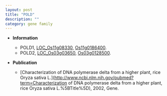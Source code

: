 ```yaml
---
layout: post
title: "POLD"
description: ""
category: gene family
---
```


* **Information**  
    + POLD1, [LOC_Os11g08330](http://rice.uga.edu/cgi-bin/ORF_infopage.cgi?orf=LOC_Os11g08330), [Os11g0186400](https://rapdb.dna.affrc.go.jp/locus/?name=Os11g0186400).
    + POLD2, [LOC_Os03g03650](http://rice.uga.edu/cgi-bin/ORF_infopage.cgi?orf=LOC_Os03g03650), [Os03g0128500](https://rapdb.dna.affrc.go.jp/locus/?name=Os03g0128500).

* **Publication**  
    + [Characterization of DNA polymerase delta from a higher plant, rice Oryza sativa L.](http://www.ncbi.nlm.nih.gov/pubmed?term=Characterization of DNA polymerase delta from a higher plant, rice Oryza sativa L.%5BTitle%5D), 2002, Gene.


